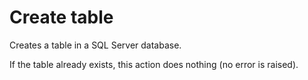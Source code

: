 # Create table

Creates a table in a SQL Server database.  

If the table already exists, this action does nothing (no error is raised). 
